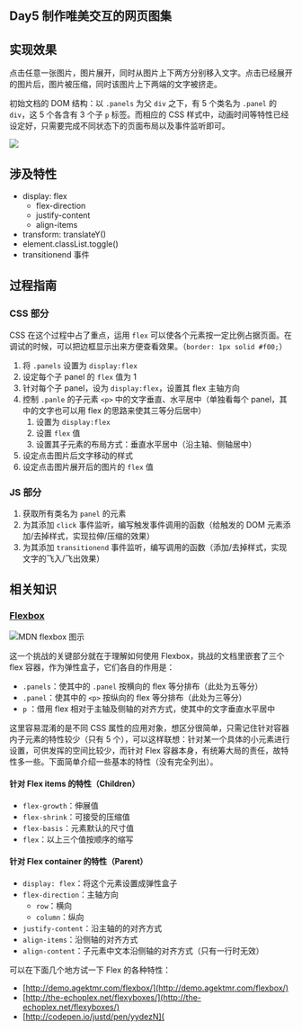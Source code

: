 ## Day5 制作唯美交互的网页图集

## 实现效果

点击任意一张图片，图片展开，同时从图片上下两方分别移入文字。点击已经展开的图片后，图片被压缩，同时该图片上下两端的文字被挤走。

初始文档的 DOM 结构：以 `.panels` 为父 `div` 之下，有 5 个类名为 `.panel` 的 `div`，这 5 个各含有 3 个子 `p` 标签。而相应的 CSS 样式中，动画时间等特性已经设定好，只需要完成不同状态下的页面布局以及事件监听即可。

![](https://pic.downk.cc/item/5eb8172ec2a9a83be528ae21.png)

## 涉及特性

- display: flex
  - flex-direction
  - justify-content
  - align-items
- transform: translateY()
- element.classList.toggle()
- transitionend 事件

## 过程指南

### CSS 部分

CSS 在这个过程中占了重点，运用 `flex` 可以使各个元素按一定比例占据页面。在调试的时候，可以把边框显示出来方便查看效果。（`border: 1px solid #f00;`）

1. 将 `.panels` 设置为 `display:flex`
2. 设定每个子 panel 的 `flex` 值为 1
3. 针对每个子 panel，设为 `display:flex`，设置其 flex 主轴方向
4. 控制 `.panle` 的子元素 `<p>` 中的文字垂直、水平居中（单独看每个 panel，其中的文字也可以用 flex 的思路来使其三等分后居中）
   1. 设置为 `display:flex`
   2. 设置 `flex` 值
   3. 设置其子元素的布局方式：垂直水平居中（沿主轴、侧轴居中）
5. 设定点击图片后文字移动的样式
6. 设定点击图片展开后的图片的 `flex` 值

### JS 部分

1. 获取所有类名为 `panel` 的元素
2. 为其添加 `click` 事件监听，编写触发事件调用的函数（给触发的 DOM 元素添加/去掉样式，实现拉伸/压缩的效果）
3. 为其添加 `transitionend` 事件监听，编写调用的函数（添加/去掉样式，实现文字的飞入/飞出效果）

## 相关知识

### [Flexbox](https://developer.mozilla.org/zh-CN/docs/Web/CSS/CSS_Flexible_Box_Layout/Using_CSS_flexible_boxes)

![MDN flexbox 图示](https://mdn.mozillademos.org/files/12998/flexbox.png)

这一个挑战的关键部分就在于理解如何使用 Flexbox，挑战的文档里嵌套了三个 flex 容器，作为弹性盒子，它们各自的作用是：

- `.panels`：使其中的 `.panel` 按横向的 flex 等分排布（此处为五等分）
- `.panel`：使其中的 `<p>` 按纵向的 flex 等分排布（此处为三等分）
- `p` ：借用 flex 相对于主轴及侧轴的对齐方式，使其中的文字垂直水平居中

这里容易混淆的是不同 CSS 属性的应用对象，想区分很简单，只需记住针对容器内子元素的特性较少（只有 5 个），可以这样联想：针对某一个具体的小元素进行设置，可供发挥的空间比较少，而针对 Flex 容器本身，有统筹大局的责任，故特性多一些。下面简单介绍一些基本的特性（没有完全列出）。

#### 针对 Flex items 的特性（Children）

- `flex-growth`：伸展值
- `flex-shrink`：可接受的压缩值
- `flex-basis`：元素默认的尺寸值
- `flex`：以上三个值按顺序的缩写

#### 针对 Flex container 的特性（Parent）

- `display: flex`：将这个元素设置成弹性盒子
- `flex-direction`：主轴方向
  - `row`：横向
  - `column`：纵向
- `justify-content`：沿主轴的的对齐方式
- `align-items`：沿侧轴的对齐方式
- `align-content`：子元素中文本沿侧轴的对齐方式（只有一行时无效）

可以在下面几个地方试一下 Flex 的各种特性：

- [http://demo.agektmr.com/flexbox/](http://demo.agektmr.com/flexbox/)
- [http://the-echoplex.net/flexyboxes/](http://the-echoplex.net/flexyboxes/)
- [http://codepen.io/justd/pen/yydezN](